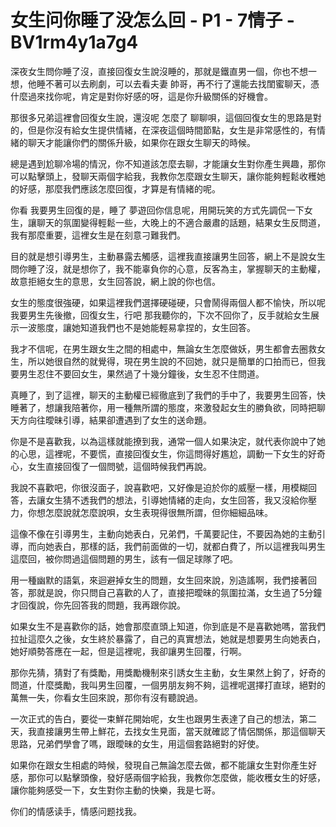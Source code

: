 # 女生问你睡了没怎么回 - P1 - 7情子 - BV1rm4y1a7g4

深夜女生問你睡了沒，直接回復女生說沒睡的，那就是鐵直男一個，你也不想一想，他睡不著可以去刷劇，可以去看夫妻 帥哥，再不行了還能去找閨蜜聊天，憑什麼過來找你呢，肯定是對你好感的呀，這是你升級關係的好機會。

那很多兄弟這裡會回復女生說，還沒呢 怎麼了 聊聊唄，這個回復女生的思路是對的，但是你沒有給女生提供情緒，在深夜這個時間節點，女生是非常感性的，有情緒的聊天才能讓你們的關係升級，如果你在跟女生聊天的時候。

總是遇到尬聊冷場的情況，你不知道該怎麼去聊，才能讓女生對你產生興趣，那你可以點擊頭上，發聊天兩個字給我，我教你怎麼跟女生聊天，讓你能夠輕鬆收穫她的好感，那麼我們應該怎麼回復，才算是有情緒的呢。

你看 我要男生回復的是，睡了 夢遊回你信息呢，用開玩笑的方式先調侃一下女生，讓聊天的氛圍變得輕鬆一些，大晚上的不適合嚴肅的話題，結果女生反問道，我有那麼重要，這裡女生是在刻意刁難我們。

目的就是想引導男生，主動暴露去觸感，這裡我直接讓男生回答，網上不是說女生問你睡了沒，就是想你了，我不能辜負你的心意，反客為主，掌握聊天的主動權，故意拒絕女生的意思，女生回答說，網上說的你也信。

女生的態度很強硬，如果這裡我們選擇硬碰硬，只會鬧得兩個人都不愉快，所以呢我要男生先後撤，回復女生，行吧 那我聽你的，下次不回你了，反手就給女生展示一波態度，讓她知道我們也不是她能輕易拿捏的，女生回答。

我才不信呢，在男生跟女生之間的相處中，無論女生怎麼做妖，男生都會去圈救女生，所以她很自然的就覺得，現在男生說的不回她，就只是簡單的口拍而已，但我要男生忍住不要回女生，果然過了十幾分鐘後，女生忍不住問道。

真睡了，到了這裡，聊天的主動權已經徹底到了我們的手中了，我要男生回答，快睡著了，想讓我陪著你，用一種無所謂的態度，來激發起女生的勝負欲，同時把聊天方向往曖昧引導，結果卻遭遇到了女生的送命題。

你是不是喜歡我，以為這樣就能撩到我，通常一個人如果決定，就代表你說中了她的心思，這裡呢，不要慌，直接回復女生，你這問得好尷尬，調動一下女生的好奇心，女生直接回復了一個問號，這個時候我們再說。

我說不喜歡吧，你很沒面子，說喜歡吧，又好像是迫於你的威壓一樣，用模糊回答，去讓女生猜不透我們的想法，引導她情緒的走向，女生回答，我又沒給你壓力，你想怎麼說就怎麼說唄，女生表現得很無所謂，但你細細品味。

這像不像在引導男生，主動向她表白，兄弟們，千萬要記住，不要因為她的主動引導，而向她表白，那樣的話，我們前面做的一切，就都白費了，所以這裡我叫男生這麼回，被你問過這個問題的男生，該有一個足球隊了吧。

用一種幽默的語氣，來迴避掉女生的問題，女生回來說，別造謠啊，我們接著回答，那就是說，你只問自己喜歡的人了，直接把曖昧的氛圍拉滿，女生過了5分鐘才回復說，你先回答我的問題，我再跟你說。

如果女生不是喜歡你的話，她會那麼直頭上知道，你到底是不是喜歡她嗎，當我們拉扯這麼久之後，女生終於暴露了，自己的真實想法，她就是想要男生向她表白，她好順勢答應在一起，但是這裡呢，我卻讓男生回覆，行啊。

那你先猜，猜對了有獎勵，用獎勵機制來引誘女生主動，女生果然上鉤了，好奇的問道，什麼獎勵，我叫男生回覆，一個男朋友夠不夠，這裡呢選擇打直球，絕對的萬無一失，你看女生回來說，那你有沒有聽說過。

一次正式的告白，要從一束鮮花開始呢，女生也跟男生表達了自己的想法，第二天，我直接讓男生帶上鮮花，去找女生見面，當天就確認了情侶關係，那這個聊天思路，兄弟們學會了嗎，跟曖昧的女生，用這個套路絕對的好使。

如果你在跟女生相處的時候，發現自己無論怎麼去做，都不能讓女生對你產生好感，那你可以點擊頭像，發好感兩個字給我，我教你怎麼做，能收穫女生的好感，讓你能夠感受一下，女生對你主動的快樂，我是七哥。

你们的情感读手，情感问题找我。